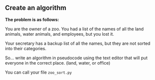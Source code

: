 ## Create an algorithm

**The problem is as follows:**

You are the owner of a zoo. You had a list of the names of all the land animals, water animals, and employees, but you lost it. 

Your secretary has a backup list of all the names, but they are not sorted into their categories.

So... write an algorithm in pseudocode using the text editor that will put everyone in the correct place. (land, water, or office)

You can call your file <code>zoo_sort.py</code>
